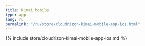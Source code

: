 ```yaml
---
title: Kimai Mobile
type: app 
lang: ru
permalink: "/ru/store/cloudrizon-kimai-mobile-app-ios.html"
---
```


{% include store/cloudrizon-kimai-mobile-app-ios.md %}
